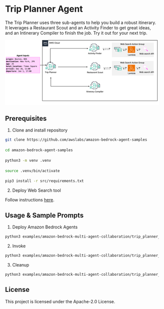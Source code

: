 # Trip Planner Agent

The Trip Planner uses three sub-agents to help you build a robust itinerary. It leverages a Restaurant Scout and an Activity Finder to get great ideas, and an Intinerary Compiler to finish the job. Try it out for your next trip.

![architecture](/examples/amazon-bedrock-multi-agent-collaboration/trip_planner_agent/architecture.png)

## Prerequisites

1. Clone and install repository

```bash
git clone https://github.com/awslabs/amazon-bedrock-agent-samples

cd amazon-bedrock-agent-samples

python3 -m venv .venv

source .venv/bin/activate

pip3 install -r src/requirements.txt
```

2. Deploy Web Search tool

Follow instructions [here](/src/shared/web_search/).

## Usage & Sample Prompts

1. Deploy Amazon Bedrock Agents

```bash
python3 examples/amazon-bedrock-multi-agent-collaboration/trip_planner_agent/main.py --recreate_agents "true"
```

2. Invoke

```bash
python3 examples/amazon-bedrock-multi-agent-collaboration/trip_planner_agent/main.py --recreate_agents "false"
```

3. Cleanup

```bash
python3 examples/amazon-bedrock-multi-agent-collaboration/trip_planner_agent/main.py --clean_up "true"
```

## License

This project is licensed under the Apache-2.0 License.